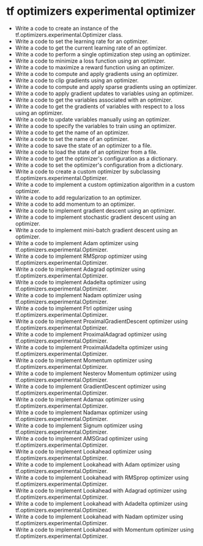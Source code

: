 # tf optimizers experimental optimizer

- Write a code to create an instance of the tf.optimizers.experimental.Optimizer class.
- Write a code to set the learning rate for an optimizer.
- Write a code to get the current learning rate of an optimizer.
- Write a code to perform a single optimization step using an optimizer.
- Write a code to minimize a loss function using an optimizer.
- Write a code to maximize a reward function using an optimizer.
- Write a code to compute and apply gradients using an optimizer.
- Write a code to clip gradients using an optimizer.
- Write a code to compute and apply sparse gradients using an optimizer.
- Write a code to apply gradient updates to variables using an optimizer.
- Write a code to get the variables associated with an optimizer.
- Write a code to get the gradients of variables with respect to a loss using an optimizer.
- Write a code to update variables manually using an optimizer.
- Write a code to specify the variables to train using an optimizer.
- Write a code to get the name of an optimizer.
- Write a code to set the name of an optimizer.
- Write a code to save the state of an optimizer to a file.
- Write a code to load the state of an optimizer from a file.
- Write a code to get the optimizer's configuration as a dictionary.
- Write a code to set the optimizer's configuration from a dictionary.
- Write a code to create a custom optimizer by subclassing tf.optimizers.experimental.Optimizer.
- Write a code to implement a custom optimization algorithm in a custom optimizer.
- Write a code to add regularization to an optimizer.
- Write a code to add momentum to an optimizer.
- Write a code to implement gradient descent using an optimizer.
- Write a code to implement stochastic gradient descent using an optimizer.
- Write a code to implement mini-batch gradient descent using an optimizer.
- Write a code to implement Adam optimizer using tf.optimizers.experimental.Optimizer.
- Write a code to implement RMSprop optimizer using tf.optimizers.experimental.Optimizer.
- Write a code to implement Adagrad optimizer using tf.optimizers.experimental.Optimizer.
- Write a code to implement Adadelta optimizer using tf.optimizers.experimental.Optimizer.
- Write a code to implement Nadam optimizer using tf.optimizers.experimental.Optimizer.
- Write a code to implement Ftrl optimizer using tf.optimizers.experimental.Optimizer.
- Write a code to implement ProximalGradientDescent optimizer using tf.optimizers.experimental.Optimizer.
- Write a code to implement ProximalAdagrad optimizer using tf.optimizers.experimental.Optimizer.
- Write a code to implement ProximalAdadelta optimizer using tf.optimizers.experimental.Optimizer.
- Write a code to implement Momentum optimizer using tf.optimizers.experimental.Optimizer.
- Write a code to implement Nesterov Momentum optimizer using tf.optimizers.experimental.Optimizer.
- Write a code to implement GradientDescent optimizer using tf.optimizers.experimental.Optimizer.
- Write a code to implement Adamax optimizer using tf.optimizers.experimental.Optimizer.
- Write a code to implement Nadamax optimizer using tf.optimizers.experimental.Optimizer.
- Write a code to implement Signum optimizer using tf.optimizers.experimental.Optimizer.
- Write a code to implement AMSGrad optimizer using tf.optimizers.experimental.Optimizer.
- Write a code to implement Lookahead optimizer using tf.optimizers.experimental.Optimizer.
- Write a code to implement Lookahead with Adam optimizer using tf.optimizers.experimental.Optimizer.
- Write a code to implement Lookahead with RMSprop optimizer using tf.optimizers.experimental.Optimizer.
- Write a code to implement Lookahead with Adagrad optimizer using tf.optimizers.experimental.Optimizer.
- Write a code to implement Lookahead with Adadelta optimizer using tf.optimizers.experimental.Optimizer.
- Write a code to implement Lookahead with Nadam optimizer using tf.optimizers.experimental.Optimizer.
- Write a code to implement Lookahead with Momentum optimizer using tf.optimizers.experimental.Optimizer.